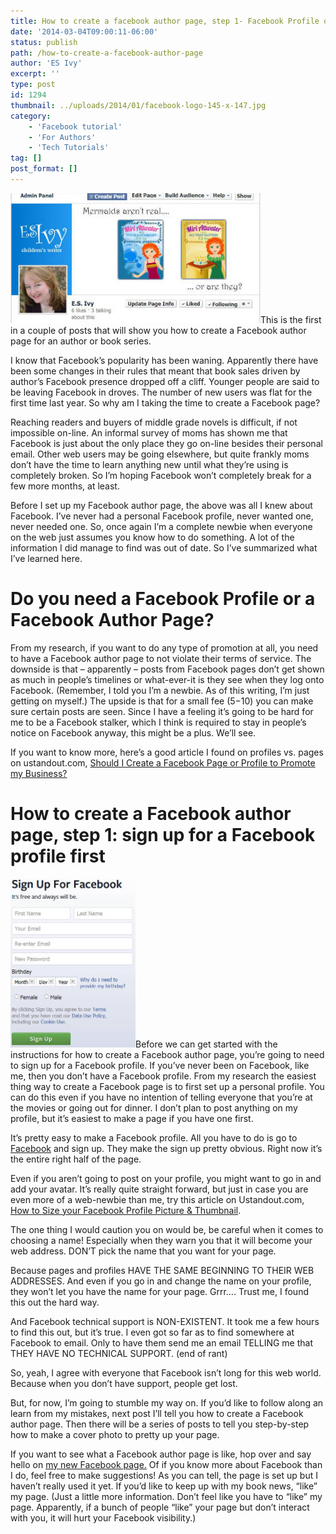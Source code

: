 ```yaml
---
title: How to create a facebook author page, step 1- Facebook Profile or Facebook Page?
date: '2014-03-04T09:00:11-06:00'
status: publish
path: /how-to-create-a-facebook-author-page
author: 'ES Ivy'
excerpt: ''
type: post
id: 1294
thumbnail: ../uploads/2014/01/facebook-logo-145-x-147.jpg
category:
    - 'Facebook tutorial'
    - 'For Authors'
    - 'Tech Tutorials'
tag: []
post_format: []
---
```

![how to create a facebook author page example cover photo](../uploads/2014/01/facebook-cover-photo-tutorial-on-facebook.jpg "facebook page cover photo")This is the first in a couple of posts that will show you how to create a Facebook author page for an author or book series.

I know that Facebook’s popularity has been waning. Apparently there have been some changes in their rules that meant that book sales driven by author’s Facebook presence dropped off a cliff. Younger people are said to be leaving Facebook in droves. The number of new users was flat for the first time last year. So why am I taking the time to create a Facebook page?

Reaching readers and buyers of middle grade novels is difficult, if not impossible on-line. An informal survey of moms has shown me that Facebook is just about the only place they go on-line besides their personal email. Other web users may be going elsewhere, but quite frankly moms don’t have the time to learn anything new until what they’re using is completely broken. So I’m hoping Facebook won’t completely break for a few more months, at least.

Before I set up my Facebook author page, the above was all I knew about Facebook. I’ve never had a personal Facebook profile, never wanted one, never needed one. So, once again I’m a complete newbie when everyone on the web just assumes you know how to do something. A lot of the information I did manage to find was out of date. So I’ve summarized what I’ve learned here.

Do you need a Facebook Profile or a Facebook Author Page?
=========================================================

From my research, if you want to do any type of promotion at all, you need to have a Facebook author page to not violate their terms of service. The downside is that – apparently – posts from Facebook pages don’t get shown as much in people’s timelines or what-ever-it is they see when they log onto Facebook. (Remember, I told you I’m a newbie. As of this writing, I’m just getting on myself.) The upside is that for a small fee ($5-$10) you can make sure certain posts are seen. Since I have a feeling it’s going to be hard for me to be a Facebook stalker, which I think is required to stay in people’s notice on Facebook anyway, this might be a plus. We’ll see.

If you want to know more, here’s a good article I found on profiles vs. pages on ustandout.com, [Should I Create a Facebook Page or Profile to Promote my Business?](http://ustandout.com/facebook/should-i-create-a-facebook-page-or-profile-to-promote-my-business "Should I create a Facebook page or profile?")

How to create a Facebook author page, step 1: sign up for a Facebook profile first
==================================================================================

[![facebook sign up image](../uploads/2014/01/facebook-sign-up.jpg)](http://192.168.1.34:4945/wp-content/uploads/2014/01/facebook-sign-up.jpg)Before we can get started with the instructions for how to create a Facebook author page, you’re going to need to sign up for a Facebook profile. If you’ve never been on Facebook, like me, then you don’t have a Facebook profile. From my research the easiest thing way to create a Facebook page is to first set up a personal profile. You can do this even if you have no intention of telling everyone that you’re at the movies or going out for dinner. I don’t plan to post anything on my profile, but it’s easiest to make a page if you have one first.

It’s pretty easy to make a Facebook profile. All you have to do is go to [Facebook](https://www.facebook.com/ "Facebook") and sign up. They make the sign up pretty obvious. Right now it’s the entire right half of the page.

Even if you aren’t going to post on your profile, you might want to go in and add your avatar. It’s really quite straight forward, but just in case you are even more of a web-newbie than me, try this article on Ustandout.com, [How to Size your Facebook Profile Picture &amp; Thumbnail](http://ustandout.com/facebook/size-facebook-profile-picture-thumbnail "facebook profile picture").

The one thing I would caution you on would be, be careful when it comes to choosing a name! Especially when they warn you that it will become your web address. DON’T pick the name that you want for your page.

Because pages and profiles HAVE THE SAME BEGINNING TO THEIR WEB ADDRESSES. And even if you go in and change the name on your profile, they won’t let you have the name for your page. Grrr…. Trust me, I found this out the hard way.

And Facebook technical support is NON-EXISTENT. It took me a few hours to find this out, but it’s true. I even got so far as to find somewhere at Facebook to email. Only to have them send me an email TELLING me that THEY HAVE NO TECHNICAL SUPPORT. (end of rant)

So, yeah, I agree with everyone that Facebook isn’t long for this web world. Because when you don’t have support, people get lost.

But, for now, I’m going to stumble my way on. If you’d like to follow along an learn from my mistakes, next post I’ll tell you how to create a Facebook author page. Then there will be a series of posts to tell you step-by-step how to make a cover photo to pretty up your page.

If you want to see what a Facebook author page is like, hop over and say hello on [my new Facebook page.](https://www.facebook.com/E.S.IvyAuthor "E.S. Ivy's Facebook page") Of if you know more about Facebook than I do, feel free to make suggestions! As you can tell, the page is set up but I haven’t really used it yet. If you’d like to keep up with my book news, “like” my page. (Just a little more information. Don’t feel like you have to “like” my page. Apparently, if a bunch of people “like” your page but don’t interact with you, it will hurt your Facebook visibility.)